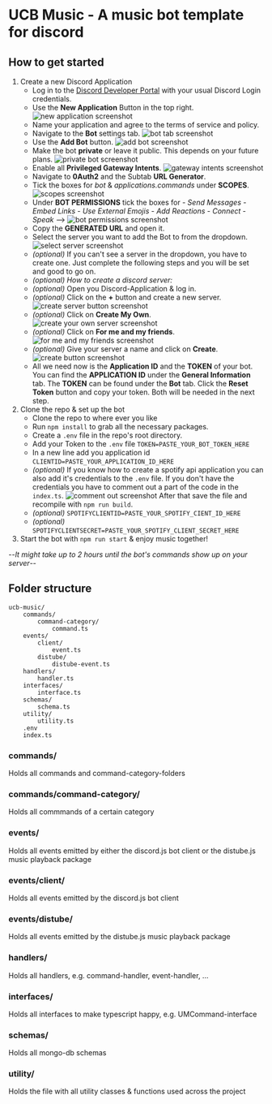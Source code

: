 # UCB Music - A music bot template for discord
## How to get started

1. Create a new Discord Application
	- Log in to the [Discord Developer Portal](https://discord.com/developers/applications) with your usual Discord Login credentials.
	- Use the **New Application** Button in the top right. ![new application screenshot](assets/screenshots/Discord-Developer-Portal-—-My-Applications.png)
	- Name your application and agree to the terms of service and policy.
	- Navigate to the **Bot** settings tab. ![bot tab screenshot](assets/screenshots/Discord-Developer-Portal-—-Bot-Settings-Tab.png)
	- Use the **Add Bot** button. ![add bot screenshot](assets/screenshots/Discord-Developer-Portal-—-Add-A-Bot.png)
	- Make the bot **private** or leave it public. This depends on your future plans. ![private bot screenshot](assets/screenshots/Discord-Developer-Portal_Private-Bot.png)
	- Enable all **Privileged Gateway Intents**. ![gateway intents screenshot](assets/screenshots/Discord-Developer-Portal-—-Gateway-Intents.png)
	- Navigate to **0Auth2** and the Subtab **URL Generator**.
	- Tick the boxes for *bot* & *applications.commands* under **SCOPES**. ![scopes screenshot](assets/screenshots/Discord-Developer-Portal_Scopes.png)
	- Under **BOT PERMISSIONS** tick the boxes for
			- *Send Messages*
			- *Embed Links*
			- *Use External Emojis*
			- *Add Reactions*
			- *Connect*
			- *Speak*
		--> ![bot permissions screenshot](assets/screenshots/Discord-Developer-Portal_Bot-Permissions.png)
	- Copy the **GENERATED URL** and open it.
	- Select the server you want to add the Bot to from the dropdown. ![select server screenshot](assets/screenshots/Discord-Authorise-access-to-your-account.png)
	- *(optional)* If you can't see a server in the dropdown, you have to create one. Just complete the following steps and you will be set and good to go on.
	- *(optional) How to create a discord server:* 
	- *(optional)* Open you Discord-Application & log in.
	- *(optional)* Click on the **+** button and create a new server. ![create server button screenshot](assets/screenshots/create_server-button.png)
	- *(optional)* Click on **Create My Own**. ![create your own server screenshot](assets/screenshots/create_your_own.png)
	- *(optional)* Click on **For me and my friends**. ![for me and my friends screenshot](assets/screenshots/for_me_and_friends.png)
	- *(optional)* Give your server a name and click on **Create**. ![create button screenshot](assets/screenshots/name_your_server.png)
	- All we need now is the **Application ID** and the **TOKEN** of your bot. You can find the **APPLICATION ID** under the **General Information** tab. The **TOKEN** can be found under the **Bot** tab. Click the **Reset Token** button and copy your token. Both will be needed in the next step.
2. Clone the repo & set up the bot
	- Clone the repo to where ever you like
	- Run `npm install` to grab all the necessary packages.
	- Create a `.env` file in the repo's root directory.
	- Add your Token to the `.env` file `TOKEN=PASTE_YOUR_BOT_TOKEN_HERE` 
	- In a new line add you application id `CLIENTID=PASTE_YOUR_APPLICATION_ID_HERE`
	- *(optional)* If you know how to create a spotify api application you can also add it's credentials to the `.env` file. If you don't have the credentials you have to comment out a part of the code in the `index.ts`. ![comment out screenshot](assets/screenshots/comment_out.png) After that save the file and recompile with `npm run build`.
	- *(optional)* `SPOTIFYCLIENTID=PASTE_YOUR_SPOTIFY_CIENT_ID_HERE`
	- *(optional)* `SPOTIFYCLIENTSECRET=PASTE_YOUR_SPOTIFY_CLIENT_SECRET_HERE`
3. Start the bot with `npm run start` & enjoy music together!

--*It might take up to 2 hours until the bot's commands show up on your server*--

## Folder structure

```
ucb-music/
	commands/
		command-category/
			command.ts
	events/
		client/
			event.ts
		distube/
			distube-event.ts
	handlers/
		handler.ts
	interfaces/
		interface.ts
	schemas/
		schema.ts
	utility/
		utility.ts
	.env
	index.ts
```

### commands/
Holds all commands and command-category-folders

### commands/command-category/
Holds all commmands of a certain category

### events/
Holds all events emitted by either the discord.js bot client or the distube.js music playback package

### events/client/
Holds all events emitted by the discord.js bot client

### events/distube/
Holds all events emitted by the distube.js music playback package

### handlers/
Holds all handlers, e.g. command-handler, event-handler, ...

### interfaces/
Holds all interfaces to make typescript happy, e.g. UMCommand-interface

### schemas/
Holds all mongo-db schemas

### utility/
Holds the file with all utility classes & functions used across the project